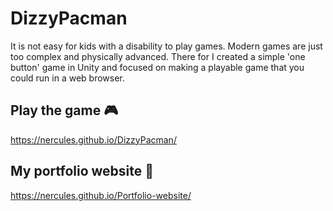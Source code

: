 # DizzyPacman
It is not easy for kids with a disability to play games. Modern games are just too complex and physically advanced. There for I created a simple 'one button' game in Unity and focused on making a playable game that you could run in a web browser. 

## Play the game :video_game:
https://nercules.github.io/DizzyPacman/

## My portfolio website :wave:
https://nercules.github.io/Portfolio-website/
